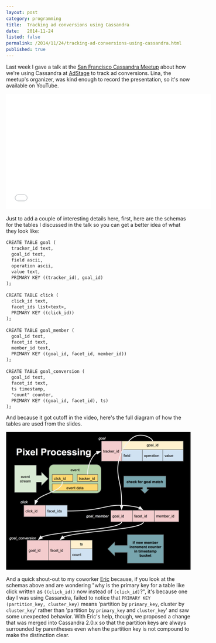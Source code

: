 ```yaml
---
layout: post
category: programming
title:  Tracking ad conversions using Cassandra
date:   2014-11-24
listed: false
permalink: /2014/11/24/tracking-ad-conversions-using-cassandra.html
published: true
---
```


Last week I gave a talk at the [San Francisco Cassandra Meetup](http://www.meetup.com/CassandraSF/) about how we're using Cassandra at [AdStage](http://adstage.io) to track ad conversions. Lina, the meetup's organizer, was kind enough to record the presentation, so it's now available on YouTube.

<iframe width="560" height="315" src="//www.youtube.com/embed/VDM8PPxPEYo" frameborder="0" allowfullscreen></iframe>

Just to add a couple of interesting details here, first, here are the schemas for the tables I discussed in the talk so you can get a better idea of what they look like:


```
CREATE TABLE goal (
  tracker_id text,
  goal_id text,
  field ascii,
  operation ascii,
  value text,
  PRIMARY KEY ((tracker_id), goal_id)
);

CREATE TABLE click (
  click_id text,
  facet_ids list<text>,
  PRIMARY KEY ((click_id))
);

CREATE TABLE goal_member (
  goal_id text,
  facet_id text,
  member_id text,
  PRIMARY KEY ((goal_id, facet_id, member_id))
);

CREATE TABLE goal_conversion (
  goal_id text,
  facet_id text,
  ts timestamp,
  "count" counter,
  PRIMARY KEY ((goal_id, facet_id), ts)
);
```

And because it got cutoff in the video, here's the full diagram of how the tables are used from the slides.

![conversion tracker pixel processing diagram](/assets/conversion-tracker-pixel-processing-diagram.png)

And a quick shout-out to my coworker [Eric](https://twitter.com/ciretsof) because, if you look at the schemas above and are wondering "why is the primary key for a table like click written as `((click_id))` now instead of `(click_id)`?", it's because one day I was using Cassandra, failed to notice that `PRIMARY KEY (partition_key, cluster_key)` means 'partition by `primary_key`, cluster by `cluster_key`' rather than 'partition by `primary_key` and `cluster_key`' and saw some unexpected behavior. With Eric's help, though, we proposed a change that was merged into Cassandra 2.0.x so that the partition keys are always surrounded by parentheses even when the partition key is not compound to make the distinction clear.
